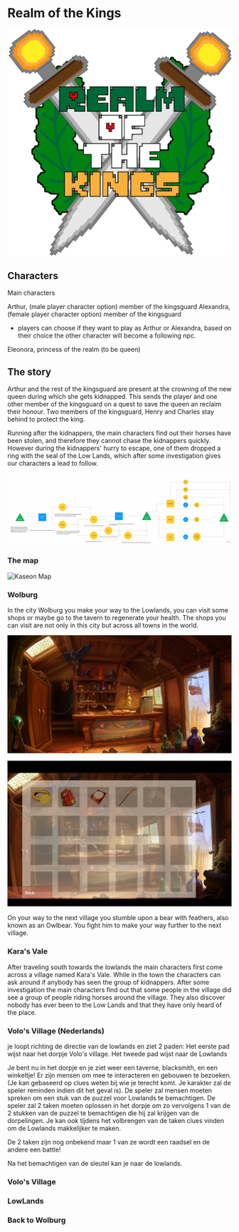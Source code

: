 # Realm of the Kings 
![ROTK LOGO](../assets/ROTK-new.png)

## Characters
Main characters

Arthur, (male player character option) member of the kingsguard
Alexandra, (female player character option) member of the kingsguard
- players can choose if they want to play as Arthur or Alexandra, based on their choice the other character will become a following npc. 

Eleonora, princess of the realm (to be queen) 

## The story 
Arthur and the rest of the kingsguard are present at the crowning of the new queen during which she gets kidnapped. This sends the player and one other member of the kingsguard on a quest to save the queen an reclaim their honour. Two members of the kingsguard, Henry and Charles stay behind to protect the king. 

Running after the kidnappers, the main characters find out their horses have been stolen, and therefore they cannot chase the kidnappers quickly. However during the kidnappers' hurry to escape, one of them dropped a ring with the seal of the Low Lands, which after some investigation gives our characters a lead to follow.

![Flowchart start](../assets/image-1.png)


### The map
![Kaseon Map](../assets/Kaseon.jpg)

### Wolburg
In the city Wolburg you make your way to the Lowlands, you can visit some shops or maybe go to the tavern to regenerate your health. The shops you can visit are not only in this city but across all towns in the world.

![Shop Wireframe](../assets/Magic-item-shop.png)

![Inventory Wireframe](../assets/inventory-wireframe.png)


On your way to the next village you stumble upon a bear with feathers, also known as an Owlbear. You fight him to make your way further to the next village.


### Kara's Vale
After traveling south towards the lowlands the main characters first come across a village named Kara's Vale. While in the town the characters can ask around if anybody has seen the group of kidnappers. After some investigation the main characters find out that some people in the village did see a group of people riding horses around the village. They also discover nobody has ever been to the Low Lands and that they have only heard of the place.


### Volo's Village (Nederlands)
je loopt richting de directie van de lowlands en ziet 2 paden:
Het eerste pad wijst naar het dorpje Volo's village.
Het tweede pad wijst naar de Lowlands

Je bent nu in het dorpje en je ziet weer een taverne, blacksmith, en een winkeltje!
Er zijn mensen om mee te interacteren en gebouwen te bezoeken. (Je kan gebaseerd op clues weten bij wie je terecht komt. Je karakter zal de speler reminden indien dit het geval is). De speler zal mensen moeten spreken om een stuk van de puzzel voor Lowlands te bemachtigen. De speler zal 2 taken moeten oplossen in het dorpje om zo vervolgens 1 van de 2 stukken van  de puzzel te bemachtigen die hij zal krijgen van de dorpelingen. Je kan ook tijdens het volbrengen van de taken clues vinden om de Lowlands makkelijker te maken.

De 2 taken zijn nog onbekend maar 1 van ze wordt een raadsel en de andere een battle!

Na het bemachtigen van de sleutel kan je naar de lowlands.


### Volo's Village


### LowLands


### Back to Wolburg
